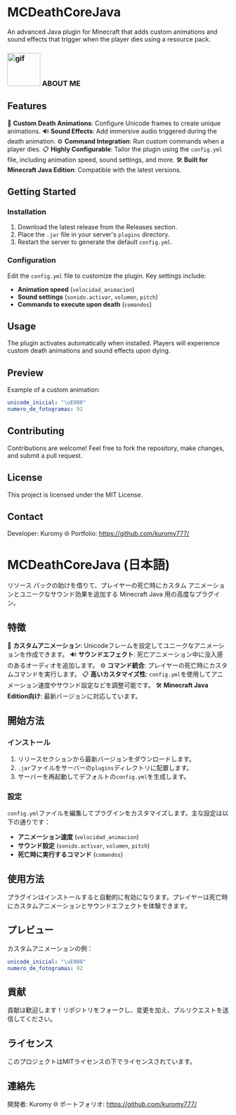 # MCDeathCoreJava

An advanced Java plugin for Minecraft that adds custom animations and sound effects that trigger when the player dies using a resource pack.

### <img src="https://kurojs.github.io/AssetHub/mcdeath.gif" alt="gif" width="75"/> **ABOUT ME**  

## Features

🎨 **Custom Death Animations**: Configure Unicode frames to create unique animations.
🔊 **Sound Effects**: Add immersive audio triggered during the death animation.
⚙️ **Command Integration**: Run custom commands when a player dies.
📋 **Highly Configurable**: Tailor the plugin using the `config.yml` file, including animation speed, sound settings, and more.
🛠️ **Built for Minecraft Java Edition**: Compatible with the latest versions.

## Getting Started

### Installation
1. Download the latest release from the Releases section.
2. Place the `.jar` file in your server's `plugins` directory.
3. Restart the server to generate the default `config.yml`.

### Configuration
Edit the `config.yml` file to customize the plugin. Key settings include:

- **Animation speed** (`velocidad_animacion`)
- **Sound settings** (`sonido.activar`, `volumen`, `pitch`)
- **Commands to execute upon death** (`comandos`)

## Usage
The plugin activates automatically when installed. Players will experience custom death animations and sound effects upon dying.

## Preview
Example of a custom animation:

```yml
unicode_inicial: "\uE000"
numero_de_fotogramas: 92
```

## Contributing
Contributions are welcome! Feel free to fork the repository, make changes, and submit a pull request.

## License
This project is licensed under the MIT License.

## Contact
Developer: Kuromy
🌐 Portfolio: https://github.com/kuromy777/

# MCDeathCoreJava (日本語)

リソース パックの助けを借りて、プレイヤーの死亡時にカスタム アニメーションとユニークなサウンド効果を追加する Minecraft Java 用の高度なプラグイン。

## 特徴

🎨 **カスタムアニメーション**: Unicodeフレームを設定してユニークなアニメーションを作成できます。
🔊 **サウンドエフェクト**: 死亡アニメーション中に没入感のあるオーディオを追加します。
⚙️ **コマンド統合**: プレイヤーの死亡時にカスタムコマンドを実行します。
📋 **高いカスタマイズ性**: `config.yml`を使用してアニメーション速度やサウンド設定などを調整可能です。
🛠️ **Minecraft Java Edition向け**: 最新バージョンに対応しています。

## 開始方法

### インストール
1. リリースセクションから最新バージョンをダウンロードします。
2. `.jar`ファイルをサーバーの`plugins`ディレクトリに配置します。
3. サーバーを再起動してデフォルトの`config.yml`を生成します。

### 設定
`config.yml`ファイルを編集してプラグインをカスタマイズします。主な設定は以下の通りです：

- **アニメーション速度** (`velocidad_animacion`)
- **サウンド設定** (`sonido.activar`, `volumen`, `pitch`)
- **死亡時に実行するコマンド** (`comandos`)

## 使用方法
プラグインはインストールすると自動的に有効になります。プレイヤーは死亡時にカスタムアニメーションとサウンドエフェクトを体験できます。

## プレビュー
カスタムアニメーションの例：

```yml
unicode_inicial: "\uE000"
numero_de_fotogramas: 92
```

## 貢献
貢献は歓迎します！リポジトリをフォークし、変更を加え、プルリクエストを送信してください。

## ライセンス
このプロジェクトはMITライセンスの下でライセンスされています。

## 連絡先
開発者: Kuromy
🌐 ポートフォリオ: https://github.com/kuromy777/

